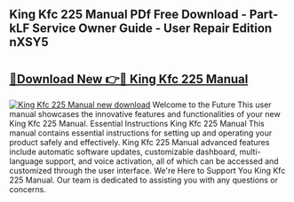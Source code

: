 ## King Kfc 225 Manual PDf Free Download - Part-kLF Service Owner Guide - User Repair Edition nXSY5

# <h2><a href="http://bc49695.oget.top/?id=King+Kfc+225+Manual">🔗Download New 👉🔴 King Kfc 225 Manual</a></h2>

[![King Kfc 225 Manual new download](https://i.imgur.com/5g1atiW.png)](http://bc49695.oget.top/?id=King+Kfc+225+Manual)
Welcome to the Future This user manual showcases the innovative features and functionalities of your new King Kfc 225 Manual. Essential Instructions King Kfc 225 Manual This manual contains essential instructions for setting up and operating your product safely and effectively. King Kfc 225 Manual advanced features include automatic software updates, customizable dashboard, multi-language support, and voice activation, all of which can be accessed and customized through the user interface. We're Here to Support You King Kfc 225 Manual. Our team is dedicated to assisting you with any questions or concerns.
